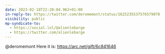 ```yaml
---
date: 2023-02-18T22:20:04.962+01:00
in-reply-to: https://twitter.com/deromemont/status/1625235537576579078
visibility: public
mp-syndicate-to:
  - https://social.lol/@alienlebarge
  - https://twitter.com/alienlebarge
---
```

@deromemont Here it is: https://arc.net/gift/6c841646
